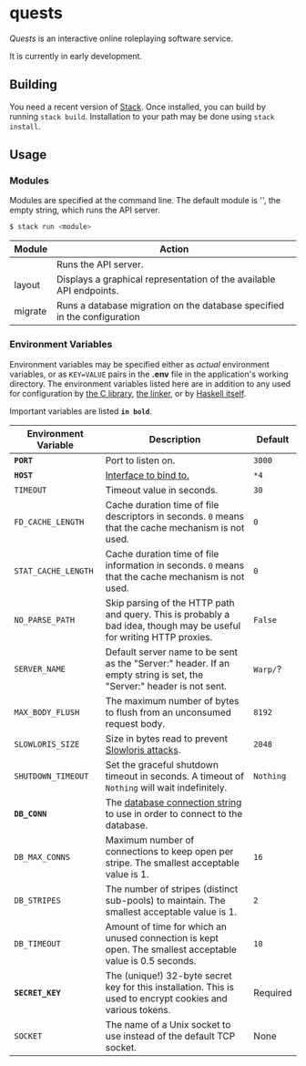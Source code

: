 # quests
*Quests* is an interactive online roleplaying software service.

It is currently in early development.

## Building
You need a recent version of [Stack][STACK]. Once installed, you can build by
running `stack build`. Installation to your path may be done using
`stack install`.

## Usage
### Modules
Modules are specified at the command line. The default module is '', the empty
string, which runs the API server.

```sh
$ stack run <module>
```

| Module  | Action                                                                   |
|---------|--------------------------------------------------------------------------|
|         | Runs the API server.                                                     |
| layout  | Displays a graphical representation of the available API endpoints.      |
| migrate | Runs a database migration on the database specified in the configuration |

### Environment Variables
Environment variables may be specified either as *actual* environment variables,
or as `KEY=VALUE` pairs in the **.env** file in the application's working
directory. The environment variables listed here are in addition to any used for
configuration by [the C library][CVARS], [the linker][LINKERVARS], or by
[Haskell itself][HASKELLVARS].

Important variables are listed **`in bold`**.

| Environment Variable | Description                                                                                                             |  Default  |
|----------------------|-------------------------------------------------------------------------------------------------------------------------|-----------|
| **`PORT`**           | Port to listen on.                                                                                                      | `3000`    |
| **`HOST`**           | [Interface to bind to.][HOST_SYNTAX]                                                                                    | `*4`      |
| `TIMEOUT`            | Timeout value in seconds.                                                                                               | `30`      |
| `FD_CACHE_LENGTH`    | Cache duration time of file descriptors in seconds. `0` means that the cache mechanism is not used.                     | `0`       |
| `STAT_CACHE_LENGTH`  | Cache duration time of file information in seconds. `0` means that the cache mechanism is not used.                     | `0`       |
| `NO_PARSE_PATH`      | Skip parsing of the HTTP path and query. This is probably a bad idea, though may be useful for writing HTTP proxies.    | `False`   |
| `SERVER_NAME`        | Default server name to be sent as the "Server:" header. If an empty string is set, the "Server:" header is not sent.    | `Warp/`?  |
| `MAX_BODY_FLUSH`     | The maximum number of bytes to flush from an unconsumed request body.                                                   | `8192`    |
| `SLOWLORIS_SIZE`     | Size in bytes read to prevent [Slowloris attacks][SLOWLORIS].                                                           | `2048`    |
| `SHUTDOWN_TIMEOUT`   | Set the graceful shutdown timeout in seconds. A timeout of `Nothing` will wait indefinitely.                            | `Nothing` |
| **`DB_CONN`**        | The [database connection string][PQ-CONNSTRING] to use in order to connect to the database.                             |           |
| `DB_MAX_CONNS`       | Maximum number of connections to keep open per stripe. The smallest acceptable value is 1.                              | `16`      |
| `DB_STRIPES`         | The number of stripes (distinct sub-pools) to maintain. The smallest acceptable value is 1.                             | `2`       |
| `DB_TIMEOUT`         | Amount of time for which an unused connection is kept open. The smallest acceptable value is 0.5 seconds.               | `10`      |
| **`SECRET_KEY`**     | The (unique!) 32-byte secret key for this installation. This is used to encrypt cookies and various tokens.             | Required  |
| `SOCKET`             | The name of a Unix socket to use instead of the default TCP socket.                                                     | None      |

[CVARS]: https://pubs.opengroup.org/onlinepubs/009695399/basedefs/xbd_chap08.html
[HASKELLVARS]: https://downloads.haskell.org/~ghc/latest/docs/html/users_guide/runtime_control.html#setting-rts-options-with-the-ghcrts-environment-variable
[HOST_SYNTAX]: https://hackage.haskell.org/package/warp-3.2.12/docs/Network-Wai-Handler-Warp.html#t:HostPreference
[LINKERVARS]: https://man7.org/linux/man-pages/man8/ld.so.8.html
[POSTGRESQL]: https://www.postgresql.org/
[PQ-CONNSTRING]: https://www.postgresql.org/docs/current/libpq-connect.html#LIBPQ-CONNSTRING
[SENTRY]: https://sentry.io/
[SLOWLORIS]: https://en.wikipedia.org/wiki/Slowloris_(computer_security)
[STACK]: https://docs.haskellstack.org/
